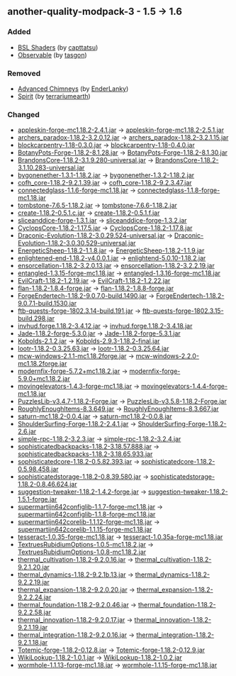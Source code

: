 ## another-quality-modpack-3 - 1.5 -> 1.6

### Added

  * [BSL Shaders](https://www.curseforge.com/minecraft/shaders/bsl-shaders) (by [capttatsu](https://www.curseforge.com/members/capttatsu/projects))
  * [Observable](https://www.curseforge.com/minecraft/mc-mods/observable) (by [tasgon](https://www.curseforge.com/members/tasgon/projects))

### Removed

  * [Advanced Chimneys](https://www.curseforge.com/minecraft/mc-mods/advanced-chimneys) (by [EnderLanky](https://www.curseforge.com/members/EnderLanky/projects))
  * [Spirit](https://www.curseforge.com/minecraft/mc-mods/spirit) (by [terrariumearth](https://www.curseforge.com/members/terrariumearth/projects))

### Changed

  * [appleskin-forge-mc1.18.2-2.4.1.jar](https://www.curseforge.com/minecraft/mc-mods/appleskin/files/3927564) -> [appleskin-forge-mc1.18.2-2.5.1.jar](https://www.curseforge.com/minecraft/mc-mods/appleskin/files/4770822)
  * [archers_paradox-1.18.2-3.2.0.12.jar](https://www.curseforge.com/minecraft/mc-mods/archers-paradox/files/4382331) -> [archers_paradox-1.18.2-3.2.1.15.jar](https://www.curseforge.com/minecraft/mc-mods/archers-paradox/files/4759878)
  * [blockcarpentry-1.18-0.3.0.jar](https://www.curseforge.com/minecraft/mc-mods/blockcarpentry/files/3812228) -> [blockcarpentry-1.18-0.4.0.jar](https://www.curseforge.com/minecraft/mc-mods/blockcarpentry/files/4780381)
  * [BotanyPots-Forge-1.18.2-8.1.28.jar](https://www.curseforge.com/minecraft/mc-mods/botany-pots/files/4457587) -> [BotanyPots-Forge-1.18.2-8.1.30.jar](https://www.curseforge.com/minecraft/mc-mods/botany-pots/files/4804779)
  * [BrandonsCore-1.18.2-3.1.9.280-universal.jar](https://www.curseforge.com/minecraft/mc-mods/brandons-core/files/4426917) -> [BrandonsCore-1.18.2-3.1.10.283-universal.jar](https://www.curseforge.com/minecraft/mc-mods/brandons-core/files/4790968)
  * [bygonenether-1.3.1-1.18.2.jar](https://www.curseforge.com/minecraft/mc-mods/bygone-nether/files/4675497) -> [bygonenether-1.3.2-1.18.2.jar](https://www.curseforge.com/minecraft/mc-mods/bygone-nether/files/4747441)
  * [cofh_core-1.18.2-9.2.1.39.jar](https://www.curseforge.com/minecraft/mc-mods/cofh-core/files/4385215) -> [cofh_core-1.18.2-9.2.3.47.jar](https://www.curseforge.com/minecraft/mc-mods/cofh-core/files/4801048)
  * [connectedglass-1.1.6-forge-mc1.18.jar](https://www.curseforge.com/minecraft/mc-mods/connected-glass/files/4293790) -> [connectedglass-1.1.8-forge-mc1.18.jar](https://www.curseforge.com/minecraft/mc-mods/connected-glass/files/4771367)
  * [tombstone-7.6.5-1.18.2.jar](https://www.curseforge.com/minecraft/mc-mods/corail-tombstone/files/4528169) -> [tombstone-7.6.6-1.18.2.jar](https://www.curseforge.com/minecraft/mc-mods/corail-tombstone/files/4775782)
  * [create-1.18.2-0.5.1.c.jar](https://www.curseforge.com/minecraft/mc-mods/create/files/4625533) -> [create-1.18.2-0.5.1.f.jar](https://www.curseforge.com/minecraft/mc-mods/create/files/4835188)
  * [sliceanddice-forge-1.3.1.jar](https://www.curseforge.com/minecraft/mc-mods/slice-and-dice/files/4688883) -> [sliceanddice-forge-1.3.2.jar](https://www.curseforge.com/minecraft/mc-mods/slice-and-dice/files/4741016)
  * [CyclopsCore-1.18.2-1.17.5.jar](https://www.curseforge.com/minecraft/mc-mods/cyclops-core/files/4578150) -> [CyclopsCore-1.18.2-1.17.8.jar](https://www.curseforge.com/minecraft/mc-mods/cyclops-core/files/4808709)
  * [Draconic-Evolution-1.18.2-3.0.29.524-universal.jar](https://www.curseforge.com/minecraft/mc-mods/draconic-evolution/files/4418000) -> [Draconic-Evolution-1.18.2-3.0.30.529-universal.jar](https://www.curseforge.com/minecraft/mc-mods/draconic-evolution/files/4790995)
  * [EnergeticSheep-1.18.2-1.1.8.jar](https://www.curseforge.com/minecraft/mc-mods/energeticsheep/files/3768470) -> [EnergeticSheep-1.18.2-1.1.9.jar](https://www.curseforge.com/minecraft/mc-mods/energeticsheep/files/4742676)
  * [enlightened-end-1.18.2-v4.0.0.1.jar](https://www.curseforge.com/minecraft/mc-mods/enlightend/files/4420644) -> [enlightend-5.0.10-1.18.2.jar](https://www.curseforge.com/minecraft/mc-mods/enlightend/files/4747152)
  * [ensorcellation-1.18.2-3.2.0.13.jar](https://www.curseforge.com/minecraft/mc-mods/ensorcellation/files/4382349) -> [ensorcellation-1.18.2-3.2.2.19.jar](https://www.curseforge.com/minecraft/mc-mods/ensorcellation/files/4782920)
  * [entangled-1.3.15-forge-mc1.18.jar](https://www.curseforge.com/minecraft/mc-mods/entangled/files/4676223) -> [entangled-1.3.16-forge-mc1.18.jar](https://www.curseforge.com/minecraft/mc-mods/entangled/files/4720113)
  * [EvilCraft-1.18.2-1.2.19.jar](https://www.curseforge.com/minecraft/mc-mods/evilcraft/files/4672376) -> [EvilCraft-1.18.2-1.2.22.jar](https://www.curseforge.com/minecraft/mc-mods/evilcraft/files/4768361)
  * [flan-1.18.2-1.8.4-forge.jar](https://www.curseforge.com/minecraft/mc-mods/flan-forge/files/4432454) -> [flan-1.18.2-1.8.8-forge.jar](https://www.curseforge.com/minecraft/mc-mods/flan-forge/files/4819261)
  * [ForgeEndertech-1.18.2-9.0.7.0-build.1490.jar](https://www.curseforge.com/minecraft/mc-mods/forgeendertech/files/4492998) -> [ForgeEndertech-1.18.2-9.0.7.1-build.1530.jar](https://www.curseforge.com/minecraft/mc-mods/forgeendertech/files/4726823)
  * [ftb-quests-forge-1802.3.14-build.191.jar](https://www.curseforge.com/minecraft/mc-mods/ftb-quests-forge/files/4398375) -> [ftb-quests-forge-1802.3.15-build.298.jar](https://www.curseforge.com/minecraft/mc-mods/ftb-quests-forge/files/4760361)
  * [invhud.forge.1.18.2-3.4.12.jar](https://www.curseforge.com/minecraft/mc-mods/inventory-hud-forge/files/4505142) -> [invhud.forge.1.18.2-3.4.18.jar](https://www.curseforge.com/minecraft/mc-mods/inventory-hud-forge/files/4699625)
  * [Jade-1.18.2-forge-5.3.0.jar](https://www.curseforge.com/minecraft/mc-mods/jade/files/4575623) -> [Jade-1.18.2-forge-5.3.1.jar](https://www.curseforge.com/minecraft/mc-mods/jade/files/4800837)
  * [Kobolds-2.1.2.jar](https://www.curseforge.com/minecraft/mc-mods/kobolds/files/4019488) -> [Kobolds-2.9.3-1.18.2-final.jar](https://www.curseforge.com/minecraft/mc-mods/kobolds/files/4754909)
  * [lootr-1.18.2-0.3.25.63.jar](https://www.curseforge.com/minecraft/mc-mods/lootr/files/4596362) -> [lootr-1.18.2-0.3.25.64.jar](https://www.curseforge.com/minecraft/mc-mods/lootr/files/4796104)
  * [mcw-windows-2.1.1-mc1.18.2forge.jar](https://www.curseforge.com/minecraft/mc-mods/macaws-windows/files/4203418) -> [mcw-windows-2.2.0-mc1.18.2forge.jar](https://www.curseforge.com/minecraft/mc-mods/macaws-windows/files/4750670)
  * [modernfix-forge-5.7.2+mc1.18.2.jar](https://www.curseforge.com/minecraft/mc-mods/modernfix/files/4728410) -> [modernfix-forge-5.9.0+mc1.18.2.jar](https://www.curseforge.com/minecraft/mc-mods/modernfix/files/4822344)
  * [movingelevators-1.4.3-forge-mc1.18.jar](https://www.curseforge.com/minecraft/mc-mods/moving-elevators/files/4550818) -> [movingelevators-1.4.4-forge-mc1.18.jar](https://www.curseforge.com/minecraft/mc-mods/moving-elevators/files/4768678)
  * [PuzzlesLib-v3.4.7-1.18.2-Forge.jar](https://www.curseforge.com/minecraft/mc-mods/puzzles-lib/files/4691216) -> [PuzzlesLib-v3.5.8-1.18.2-Forge.jar](https://www.curseforge.com/minecraft/mc-mods/puzzles-lib/files/4707477)
  * [RoughlyEnoughItems-8.3.649.jar](https://www.curseforge.com/minecraft/mc-mods/roughly-enough-items/files/4732223) -> [RoughlyEnoughItems-8.3.667.jar](https://www.curseforge.com/minecraft/mc-mods/roughly-enough-items/files/4812880)
  * [saturn-mc1.18.2-0.0.4.jar](https://www.curseforge.com/minecraft/mc-mods/saturn/files/4513258) -> [saturn-mc1.18.2-0.0.8.jar](https://www.curseforge.com/minecraft/mc-mods/saturn/files/4800858)
  * [ShoulderSurfing-Forge-1.18.2-2.4.1.jar](https://www.curseforge.com/minecraft/mc-mods/shoulder-surfing-reloaded/files/4635429) -> [ShoulderSurfing-Forge-1.18.2-2.6.jar](https://www.curseforge.com/minecraft/mc-mods/shoulder-surfing-reloaded/files/4796815)
  * [simple-rpc-1.18.2-3.2.3.jar](https://www.curseforge.com/minecraft/mc-mods/simple-discord-rpc/files/4674498) -> [simple-rpc-1.18.2-3.2.4.jar](https://www.curseforge.com/minecraft/mc-mods/simple-discord-rpc/files/4776472)
  * [sophisticatedbackpacks-1.18.2-3.18.57.888.jar](https://www.curseforge.com/minecraft/mc-mods/sophisticated-backpacks/files/4637292) -> [sophisticatedbackpacks-1.18.2-3.18.65.933.jar](https://www.curseforge.com/minecraft/mc-mods/sophisticated-backpacks/files/4808057)
  * [sophisticatedcore-1.18.2-0.5.82.393.jar](https://www.curseforge.com/minecraft/mc-mods/sophisticated-core/files/4668692) -> [sophisticatedcore-1.18.2-0.5.98.458.jar](https://www.curseforge.com/minecraft/mc-mods/sophisticated-core/files/4808233)
  * [sophisticatedstorage-1.18.2-0.8.39.580.jar](https://www.curseforge.com/minecraft/mc-mods/sophisticated-storage/files/4688288) -> [sophisticatedstorage-1.18.2-0.8.46.624.jar](https://www.curseforge.com/minecraft/mc-mods/sophisticated-storage/files/4808063)
  * [suggestion-tweaker-1.18.2-1.4.2-forge.jar](https://www.curseforge.com/minecraft/mc-mods/suggestion-tweaker/files/4583235) -> [suggestion-tweaker-1.18.2-1.5.1-forge.jar](https://www.curseforge.com/minecraft/mc-mods/suggestion-tweaker/files/4730058)
  * [supermartijn642configlib-1.1.7-forge-mc1.18.jar](https://www.curseforge.com/minecraft/mc-mods/supermartijn642s-config-lib/files/4629792) -> [supermartijn642configlib-1.1.8-forge-mc1.18.jar](https://www.curseforge.com/minecraft/mc-mods/supermartijn642s-config-lib/files/4715404)
  * [supermartijn642corelib-1.1.12-forge-mc1.18.jar](https://www.curseforge.com/minecraft/mc-mods/supermartijn642s-core-lib/files/4660107) -> [supermartijn642corelib-1.1.15-forge-mc1.18.jar](https://www.curseforge.com/minecraft/mc-mods/supermartijn642s-core-lib/files/4788136)
  * [tesseract-1.0.35-forge-mc1.18.jar](https://www.curseforge.com/minecraft/mc-mods/tesseract/files/4628344) -> [tesseract-1.0.35a-forge-mc1.18.jar](https://www.curseforge.com/minecraft/mc-mods/tesseract/files/4786694)
  * [TextruesRubidiumOptions-1.0.5-mc1.18.2.jar](https://www.curseforge.com/minecraft/mc-mods/textrues-rubidium-options/files/4507671) -> [TextruesRubidiumOptions-1.0.8-mc1.18.2.jar](https://www.curseforge.com/minecraft/mc-mods/textrues-rubidium-options/files/4743528)
  * [thermal_cultivation-1.18.2-9.2.0.16.jar](https://www.curseforge.com/minecraft/mc-mods/thermal-cultivation/files/4382340) -> [thermal_cultivation-1.18.2-9.2.1.20.jar](https://www.curseforge.com/minecraft/mc-mods/thermal-cultivation/files/4760628)
  * [thermal_dynamics-1.18.2-9.2.1b.13.jar](https://www.curseforge.com/minecraft/mc-mods/thermal-dynamics/files/4391159) -> [thermal_dynamics-1.18.2-9.2.2.19.jar](https://www.curseforge.com/minecraft/mc-mods/thermal-dynamics/files/4760631)
  * [thermal_expansion-1.18.2-9.2.0.20.jar](https://www.curseforge.com/minecraft/mc-mods/thermal-expansion/files/4382343) -> [thermal_expansion-1.18.2-9.2.2.24.jar](https://www.curseforge.com/minecraft/mc-mods/thermal-expansion/files/4782927)
  * [thermal_foundation-1.18.2-9.2.0.46.jar](https://www.curseforge.com/minecraft/mc-mods/thermal-foundation/files/4382339) -> [thermal_foundation-1.18.2-9.2.2.58.jar](https://www.curseforge.com/minecraft/mc-mods/thermal-foundation/files/4788649)
  * [thermal_innovation-1.18.2-9.2.0.17.jar](https://www.curseforge.com/minecraft/mc-mods/thermal-innovation/files/4382344) -> [thermal_innovation-1.18.2-9.2.1.19.jar](https://www.curseforge.com/minecraft/mc-mods/thermal-innovation/files/4759910)
  * [thermal_integration-1.18.2-9.2.0.16.jar](https://www.curseforge.com/minecraft/mc-mods/thermal-integration/files/4382885) -> [thermal_integration-1.18.2-9.2.1.18.jar](https://www.curseforge.com/minecraft/mc-mods/thermal-integration/files/4759911)
  * [Totemic-forge-1.18.2-0.12.8.jar](https://www.curseforge.com/minecraft/mc-mods/totemic/files/4718525) -> [Totemic-forge-1.18.2-0.12.9.jar](https://www.curseforge.com/minecraft/mc-mods/totemic/files/4780368)
  * [WikiLookup-1.18.2-1.0.1.jar](https://www.curseforge.com/minecraft/mc-mods/wiki-lookup/files/3800669) -> [WikiLookup-1.18.2-1.0.2.jar](https://www.curseforge.com/minecraft/mc-mods/wiki-lookup/files/4769092)
  * [wormhole-1.1.13-forge-mc1.18.jar](https://www.curseforge.com/minecraft/mc-mods/wormhole-portals/files/4606835) -> [wormhole-1.1.15-forge-mc1.18.jar](https://www.curseforge.com/minecraft/mc-mods/wormhole-portals/files/4749276)

